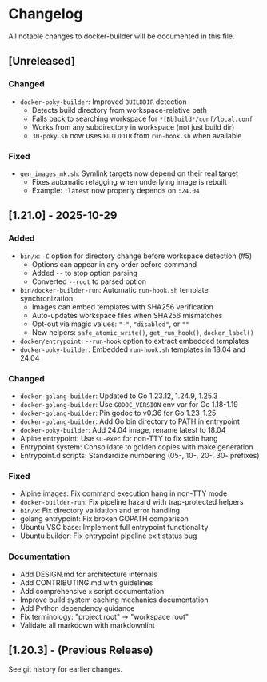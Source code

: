 # Changelog
<!-- markdownlint-configure-file { "MD024": { "siblings_only": true } } -->

All notable changes to docker-builder will be documented in this file.

## [Unreleased]

### Changed

- `docker-poky-builder`: Improved `BUILDDIR` detection
  - Detects build directory from workspace-relative path
  <!-- cSpell:disable-next-line -->
  - Falls back to searching workspace for `*[Bb]uild*/conf/local.conf`
  - Works from any subdirectory in workspace (not just build dir)
  - `30-poky.sh` now uses `BUILDDIR` from `run-hook.sh` when available

### Fixed

- `gen_images_mk.sh`: Symlink targets now depend on their real target
  <!-- cSpell:disable-next-line -->
  - Fixes automatic retagging when underlying image is rebuilt
  - Example: `:latest` now properly depends on `:24.04`

## [1.21.0] - 2025-10-29

### Added

- `bin/x`: `-C` option for directory change before workspace detection (#5)
  - Options can appear in any order before command
  - Added `--` to stop option parsing
  - Converted `--root` to parsed option
- `bin/docker-builder-run`: Automatic `run-hook.sh` template synchronization
  - Images can embed templates with SHA256 verification
  - Auto-updates workspace files when SHA256 mismatches
  - Opt-out via magic values: `"-"`, `"disabled"`, or `""`
  - New helpers: `safe_atomic_write()`, `get_run_hook()`, `docker_label()`
- `docker/entrypoint`: `--run-hook` option to extract embedded templates
- `docker-poky-builder`: Embedded `run-hook.sh` templates in 18.04 and 24.04

### Changed

- `docker-golang-builder`: Updated to Go 1.23.12, 1.24.9, 1.25.3
- `docker-golang-builder`: Use `GODOC_VERSION` env var for Go 1.18-1.19
- `docker-golang-builder`: Pin godoc to v0.36 for Go 1.23-1.25
- `docker-golang-builder`: Add Go bin directory to PATH in entrypoint
- `docker-poky-builder`: Add 24.04 image, rename latest to 18.04
- Alpine entrypoint: Use `su-exec` for non-TTY to fix stdin hang
- Entrypoint system: Consolidate to golden copies with make generation
- Entrypoint.d scripts: Standardize numbering (05-, 10-, 20-, 30- prefixes)

### Fixed

- Alpine images: Fix command execution hang in non-TTY mode
- `docker-builder-run`: Fix pipeline hazard with trap-protected helpers
- `bin/x`: Fix directory validation and error handling
- golang entrypoint: Fix broken GOPATH comparison
- Ubuntu VSC base: Implement full entrypoint functionality
- Ubuntu builder: Fix entrypoint pipeline exit status bug

### Documentation

- Add DESIGN.md for architecture internals
- Add CONTRIBUTING.md with guidelines
- Add comprehensive `x` script documentation
- Improve build system caching mechanics documentation
- Add Python dependency guidance
- Fix terminology: "project root" → "workspace root"
- Validate all markdown with markdownlint

## [1.20.3] - (Previous Release)

See git history for earlier changes.
